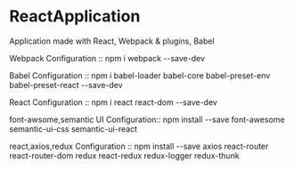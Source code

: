 # ReactApplication
Application made with React, Webpack &amp; plugins, Babel 

Webpack Configuration ::
npm i webpack --save-dev

Babel Configuration :: 
npm i babel-loader babel-core babel-preset-env babel-preset-react --save-dev

React Configuration ::
npm i react react-dom --save-dev

font-awsome,semantic UI Configuration::
npm install --save font-awesome semantic-ui-css semantic-ui-react

react,axios,redux Configuration ::
npm install --save axios react-router react-router-dom redux react-redux redux-logger redux-thunk
